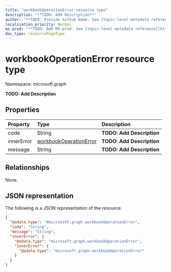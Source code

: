 ```yaml
---
title: "workbookOperationError resource type"
description: "**TODO: Add Description**"
author: "**TODO: Provide Github Name. See [topic-level metadata reference](https://msgo.azurewebsites.net/add/document/guidelines/metadata.html#topic-level-metadata)**"
localization_priority: Normal
ms.prod: "**TODO: Add MS prod. See [topic-level metadata reference](https://msgo.azurewebsites.net/add/document/guidelines/metadata.html#topic-level-metadata)**"
doc_type: resourcePageType
---
```


# workbookOperationError resource type

Namespace: microsoft.graph

**TODO: Add Description**

## Properties
|Property|Type|Description|
|:---|:---|:---|
|code|String|**TODO: Add Description**|
|innerError|[workbookOperationError](../resources/workbookoperationerror.md)|**TODO: Add Description**|
|message|String|**TODO: Add Description**|

## Relationships
None.

## JSON representation
The following is a JSON representation of the resource.
<!-- {
  "blockType": "resource",
  "@odata.type": "microsoft.graph.workbookOperationError"
}
-->
``` json
{
  "@odata.type": "#microsoft.graph.workbookOperationError",
  "code": "String",
  "message": "String",
  "innerError": {
    "@odata.type": "microsoft.graph.workbookOperationError",
    "innerError": {
      "@odata.type": "microsoft.graph.workbookOperationError"
    }
  }
}
```

